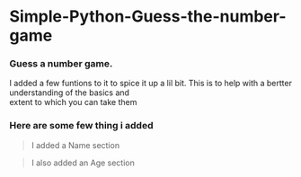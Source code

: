 # Simple-Python-Guess-the-number-game 
### Guess a number game.
I added a few funtions to it to spice it up a lil bit. This is to help with a bertter understanding of the basics and <br>
extent to which you can take them

### Here are some few thing i added 
> I added a Name section 

> I also added an Age section 
